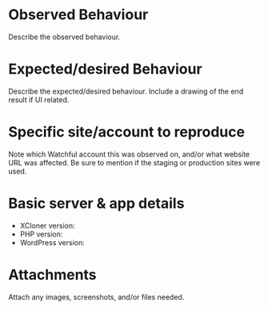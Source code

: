 # Observed Behaviour
Describe the observed behaviour.

# Expected/desired Behaviour
Describe the expected/desired behaviour. Include a drawing of the end result if UI related.

# Specific site/account to reproduce
Note which Watchful account this was observed on, and/or what website URL was affected. Be sure to mention if the staging or production sites were used.

# Basic server & app details
 - XCloner version: 
 - PHP version:
 - WordPress version:

# Attachments
Attach any images, screenshots, and/or files needed.
